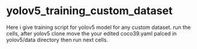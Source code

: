 # yolov5_training_custom_dataset
Here i give training script for yolov5 model for any custom dataset.
run the cells, after yolov5 clone move the your edited coco39.yaml palced in yolov5/data directory then run next cells.
